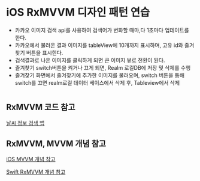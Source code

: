 # iOS RxMVVM 디자인 패턴 연습
 - 카카오 이미지 검색 api를 사용하여 검색어가 변화할 때마,다 1초마다 업데이트를 한다.
 - 카카오에서 불러온 결과 이미지를 tableView에 10개까지 표시하며, 고유 id와 즐겨찾기 버튼을 표시힌다.
 - 검색결과로 나온 이미지를 클릭하게 되면 큰 이미지 뷰로 전환이 된다.
 - 즐겨찾기 switch버튼을 켜거나 끄게 되면, Realm 로컬DB에 저장 및 삭제를 수행
 - 즐겨찾기 화면에서 즐겨찾기에 추가한 이미지를 불러오며, switch 버튼을 통해 switch를 끄면 realm로컬 데이터 베이스에서 삭제 후, Tableview에서 삭제
 
 #
 ## RxMVVM 코드 참고
[날씨 정보 검색 앱]


## RxMVVM, MVVM 개념 참고
[iOS MVVM 개념 참고]

[Swift RxMVVM 개념 참고]


#



[날씨 정보 검색 앱]: <https://github.com/spacedema/RxMvvmWeatherApp>
[iOS MVVM 개념 참고]: <https://medium.com/ios-os-x-development/ios-architecture-patterns-ecba4c38de52>
[Swift RxMVVM 개념 참고]: <https://ntomios.tistory.com/13>
